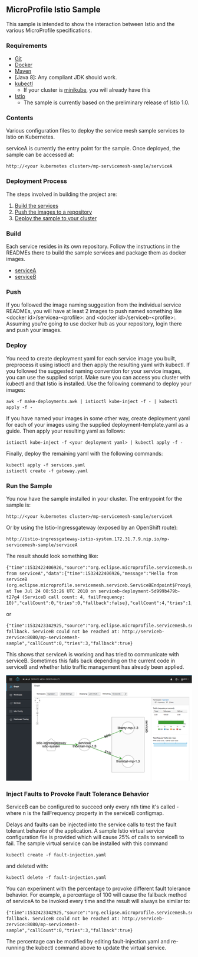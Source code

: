 ## MicroProfile Istio Sample
This sample is intended to show the interaction between Istio and the various MicroProfile specifications.

### Requirements
* [Git](https://git-scm.com/)
* [Docker](https://www.docker.com/)
* [Maven](https://maven.apache.org/install.html)
* [Java 8]: Any compliant JDK should work.
* [kubectl](https://kubernetes.io/docs/tasks/tools/install-kubectl/)
    * If your cluster is [minikube](https://kubernetes.io/docs/getting-started-guides/minikube/), you will already have this
* [Istio](https://istio.io)
    * The sample is currently based on the preliminary release of Istio 1.0.

### Contents
Various configuration files to deploy the service mesh sample services to Istio on Kubernetes. 

serviceA is currently the entry point for the sample. Once deployed, the sample can be accessed at:
```
http://<your kubernetes cluster>/mp-servicemesh-sample/serviceA
```
### Deployment Process

The steps involved in building the project are:
1.  [Build the services](#build)
2.  [Push the images to a repository](#push)
3.  [Deploy the sample to your cluster](#deploy)

### Build

Each service resides in its own repository. Follow the instructions in the READMEs there to build the sample services and package them as docker images.
* [serviceA](https://github.com/eclipse/microprofile-service-mesh-service-a)
* [serviceB](https://github.com/eclipse/microprofile-service-mesh-service-b)

### Push

If you followed the image naming suggestion from the individual service READMEs, you will have at least 2 images to 
push named something like &lt;docker id&gt;/servicea-&lt;profile&gt;:<tag> and &lt;docker id&gt;/serviceb-&lt;profile&gt;:<tag>.
Assuming you're going to use docker hub as your repository, login there and push your images.

### Deploy

You need to create deployment yaml for each service image you built, preprocess
it using istioctl and then apply the resulting yaml with kubectl.
If you followed the suggested naming convention for your service images, you can use the supplied script.
Make sure you can access you cluster with kubectl and that Istio is installed. Use the following command to deploy your images:
```
awk -f make-deployments.awk | istioctl kube-inject -f - | kubectl apply -f -
```
If you have named your images in some other way, create deployment yaml for each of your images using the supplied deployment-template.yaml as a guide. Then apply your resulting yaml as follows:
```
istioctl kube-inject -f <your deployment yaml> | kubectl apply -f -
```
Finally, deploy the remaining yaml with the following commands:
```
kubectl apply -f services.yaml
istioctl create -f gateway.yaml
```

### Run the Sample

You now have the sample installed in your cluster. The entrypoint for the sample is:
```
http://<your kubernetes cluster>/mp-servicemesh-sample/serviceA
```

Or by using the Istio-Ingressgateway (exposed by an OpenShift route):

```
http://istio-ingressgateway-istio-system.172.31.7.9.nip.io/mp-servicemesh-sample/serviceA
```


The result should look something like:
```
{"time":1532422406926,"source":"org.eclipse.microprofile.servicemesh.servicea.ServiceA$Proxy$_$$_WeldSubclass@9acb4f34","message":"Hello from serviceA","data":{"time":1532422406926,"message":"Hello from serviceB (org.eclipse.microprofile.servicemesh.serviceb.ServiceBEndpoint$Proxy$_$$_WeldSubclass@6d4029a5) at Tue Jul 24 08:53:26 UTC 2018 on serviceb-deployment-5d999b479b-t27g4 (ServiceB call count: 4, failFrequency: 10)","callCount":0,"tries":0,"fallback":false},"callCount":4,"tries":1,"fallback":false}
```
or
```
{"time":1532423342925,"source":"org.eclipse.microprofile.servicemesh.servicea.ServiceA$Proxy$_$$_WeldSubclass@58b97ce0","message":"ServiceA fallback. ServiceB could not be reached at: http://serviceb-zervice:8080/mp-servicemesh-sample","callCount":0,"tries":3,"fallback":true}
```
This shows that serviceA is working and has tried to communicate with serviceB.
Sometimes this falls back depending on the current code in serviceB and whether Istio traffic management has already been applied.

![Mesh view with 2 implementations of ServiceB](kiali.png)


### Inject Faults to Provoke Fault Tolerance Behavior

ServiceB can be configured to succeed only every nth time it's called - where n is the failFrequency property in the serviceB configmap.

Delays and faults can be injected into the service calls to test the fault tolerant behavior of the application.
A sample Istio virtual service configuration file is provided which will cause 25% of calls to serviceB to fail.
The sample virtual service can be installed with this command

    kubectl create -f fault-injection.yaml

and deleted with:

    kubectl delete -f fault-injection.yaml

You can experiment with the percentage to provoke different fault tolerance behavior. For example, a percentage of 100 will cause the fallback method of serviceA to be invoked every time and the result will always be similar to:
```
{"time":1532423342925,"source":"org.eclipse.microprofile.servicemesh.servicea.ServiceA$Proxy$_$$_WeldSubclass@58b97ce0","message":"ServiceA fallback. ServiceB could not be reached at: http://serviceb-zervice:8080/mp-servicemesh-sample","callCount":0,"tries":3,"fallback":true}
```
The percentage can be modified by editing fault-injection.yaml and re-running the kubectl command above to update the virtual service.
